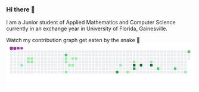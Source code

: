 ### Hi there 👋

I am a Junior student of Applied Mathematics and Computer Science currently in an exchange year in University of Florida, Gainesville.

Watch my contribution graph get eaten by the snake :snake:
![snake gif](https://github.com/catiaspsilva/catiaspsilva/blob/output/github-contribution-grid-snake.gif)
